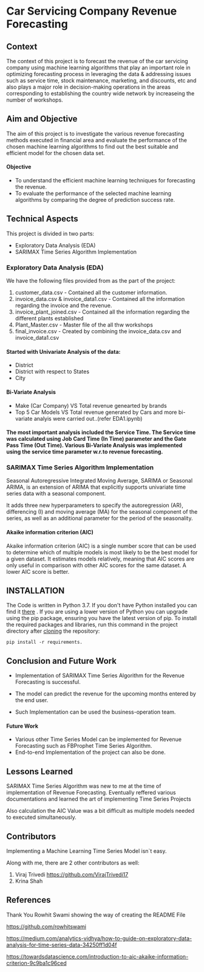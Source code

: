 
# Car Servicing Company Revenue Forecasting

## Context
The context of this project is to forecast the revenue of the car servicing company
using machine learning algorithms that play an important role in optimizing forecasting 
process in leveraging the data & addressing issues such as service time, stock maintenance, marketing, 
and discounts, etc and also plays a major role in decision-making 
operations in the areas corresponding to establishing the country wide network by increaseing the number of workshops.

## Aim and Objective
The aim of this project is to investigate the various revenue forecasting methods executed in financial area and evaluate the performance of the chosen machine learning
algorithms to find out the best suitable and efficient model for the chosen data set.

#### Objective
- To understand the efficient machine learning techniques for forecasting the revenue.
- To evaluate the performance of the selected machine learning algorithms by comparing the degree of prediction success rate. 

## Technical Aspects
This project is divided in two parts:
- Exploratory Data Analysis (EDA)
- SARIMAX Time Series Algorithm Implementation


### Exploratory Data Analysis (EDA)
We have the following files provided from as the part of the project:
1. customer_data.csv - Contained all the customer information.
2. invoice_data.csv & invoice_data1.csv - Contained all the information regarding the invoice and the revenue. 
3. invoice_plant_joined.csv - Contained all the information regarding the different plants established
4. Plant_Master.csv - Master file of the all thw workshops
5. final_invoice.csv - Created by combining the invoice_data.csv and invoice_data1.csv


#### Started with Univariate Analysis of the data:
- District
- District with respect to States
- City

#### Bi-Variate Analysis
- Make (Car Company) VS Total revenue genearted by brands
- Top 5 Car Models VS Total revenue generated by Cars and 
more bi-variate analyis were carried out..(refer EDA1.ipynb)

#### The most important analysis included the Service Time. The Service time was calculated using Job Card Time (In Time) parameter and the Gate Pass Time (Out Time). Various Bi-Variate Analysis was implemented using the service time parameter w.r.to revenue forecasting.

### SARIMAX Time Series Algorithm Implementation
Seasonal Autoregressive Integrated Moving Average, SARIMA or Seasonal ARIMA, is an extension of ARIMA that explicitly supports univariate time series data with a seasonal component.

It adds three new hyperparameters to specify the autoregression (AR), differencing (I) and moving average (MA) for the seasonal component of the series, as well as an additional parameter for the period of the seasonality.

#### Akaike information criterion (AIC)
Akaike information criterion (AIC) is a single number score that can be used to determine which of multiple models is most likely to be the best model for a given dataset. It estimates models relatively, meaning that AIC scores are only useful in comparison with other AIC scores for the same dataset. A lower AIC score is better.

## INSTALLATION
The Code is written in Python 3.7. If you don't have Python installed you can find it [there](https://www.python.org/downloads/)
. If you are using a lower version of Python you can upgrade using the pip package, ensuring you have the latest version of pip. 
To install the required packages and libraries, run this command in the project directory after [cloning](https://www.howtogeek.com/451360/how-to-clone-a-github-repository/) the repository:

    pip install -r requirements.

## Conclusion and Future Work
- Implementation of SARIMAX Time Series Algorithm for the Revenue Forecasting is successful. 
- The model can predict the revenue for the upcoming months entered by the end user.

- Such Implementation can be used the business-operation team.

#### Future Work
- Various other Time Series Model can be implemented for Revenue Forecasting such as FBProphet Time Series Algorithm.
- End-to-end Implementation of the project can also be done.
## Lessons Learned

SARIMAX Time Series Algorithm was new to me at the time of implementation of Revenue Forecasting. Eventually reffered various documentations and learned the art of implementing Time Series Projects

Also calculation the AIC Value was a bit difficult as multiple models needed to executed simultaneously.
## Contributors
Implementing a Machine Learning Time Series Model isn`t easy.

Along with me, there are 2 other contributors as well:
    
1. Viraj Trivedi https://github.com/VirajTrivedi17
2. Krina Shah 


## References

Thank You Rowhit Swami showing the way of creating the README File

https://github.com/rowhitswami

https://medium.com/analytics-vidhya/how-to-guide-on-exploratory-data-analysis-for-time-series-data-34250ff1d04f

https://towardsdatascience.com/introduction-to-aic-akaike-information-criterion-9c9ba1c96ced

